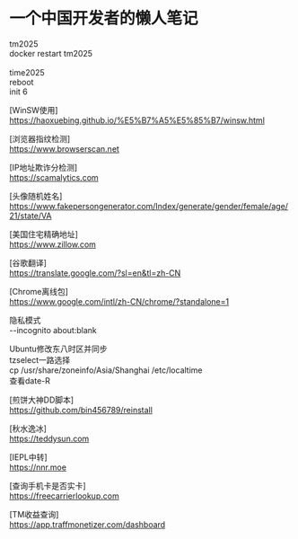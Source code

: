 # 一个中国开发者的懒人笔记
</p>
tm2025</br>
docker restart tm2025</br>
</br>
time2025
</br>
reboot</br>
init 6
</br>

[WinSW使用]</br>
https://haoxuebing.github.io/%E5%B7%A5%E5%85%B7/winsw.html

[浏览器指纹检测]</br>
https://www.browserscan.net

[IP地址欺诈分检测]</br>
https://scamalytics.com

[头像随机姓名]</br>
https://www.fakepersongenerator.com/Index/generate/gender/female/age/21/state/VA

[美国住宅精确地址]</br>
https://www.zillow.com

[谷歌翻译]</br>
https://translate.google.com/?sl=en&tl=zh-CN

[Chrome离线包]</br>
https://www.google.com/intl/zh-CN/chrome/?standalone=1

隐私模式</br>
 --incognito about:blank

Ubuntu修改东八时区并同步</br>
tzselect一路选择</br>
cp /usr/share/zoneinfo/Asia/Shanghai /etc/localtime</br>
查看date-R

[煎饼大神DD脚本]</br>
https://github.com/bin456789/reinstall

[秋水逸冰]</br>
https://teddysun.com

[IEPL中转]</br>
https://nnr.moe

[查询手机卡是否实卡]</br>
https://freecarrierlookup.com

[TM收益查询]</br>
https://app.traffmonetizer.com/dashboard
